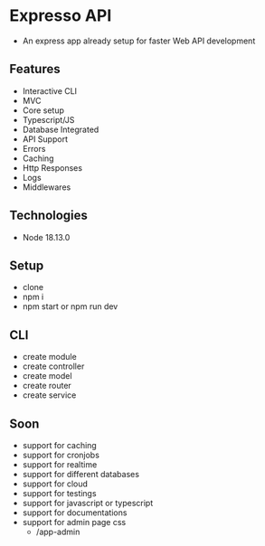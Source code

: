 # Expresso API
- An express app already setup for faster Web API development

## Features
- Interactive CLI
- MVC
- Core setup
- Typescript/JS
- Database Integrated
- API Support
- Errors
- Caching
- Http Responses
- Logs
- Middlewares

## Technologies
- Node 18.13.0

## Setup
- clone 
- npm i
- npm start or npm run dev

## CLI
- create module
- create controller
- create model
- create router
- create service

## Soon
- support for caching
- support for cronjobs
- support for realtime
- support for different databases
- support for cloud
- support for testings
- support for javascript or typescript
- support for documentations
- support for admin page css
    - /app-admin
